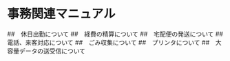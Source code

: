 # 事務関連マニュアル
##　休日出勤について
##　経費の精算について
##　宅配便の発送について
##　電話、来客対応について
##　ごみ収集について
##　プリンタについて
##　大容量データの送受信について